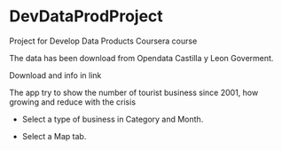 DevDataProdProject
==================

Project for Develop Data Products Coursera course


The data has been download from Opendata Castilla y Leon Goverment.

Download and info in link

The app try to show the number of tourist business since 2001, how growing and reduce with the crisis

- Select a type of business in Category and Month.

- Select a Map tab.

